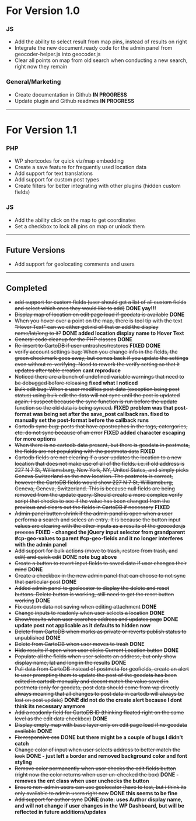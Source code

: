 # For Version 1.0

### JS
* Add the ability to select result from map pins, instead of results on right
* Integrate the new document.ready code for the admin panel from geocoder-helper.js into geocoder.js
* Clear all points on map from old search when conducting a new search, right now they remain

### General/Marketing
* Create documentation in Github **IN PROGRESS**
* Update plugin and Github readmes **IN PROGRESS**

----
# For Version 1.1

### PHP
* WP shortcodes for quick viz/map embedding
* Create a save feature for frequently used location data
* Add support for text translations
* Add support for custom post types
* Create filters for better integrating with other plugins (hidden custom fields)

### JS
* Add the ability click on the map to get coordinates
* Set a checkbox to lock all pins on map or unlock them

----
## Future Versions
* Add support for geolocating comments and users

----
## Completed
* ~~add support for custom fields (user should get a list of all custom fields and select which ones they would like to add)~~ **DONE yay!!!**
* ~~Display map of location on edit page load if geodata is available~~ **DONE**
* ~~When you hover over a point on the map, there is tool tip with the text "Hover Text" can we either get rid of that or add the display name/lat/long to it?~~ **DONE added location display name to Hover Text**
* ~~General code cleanup for the PHP classes~~ **DONE**
* ~~Re-insert to CartoDB if user untrashes/restores~~ **FIXED DONE**
* ~~verify account settings bug: When you change info in the fields, the green checkmark goes away, but comes back if you update the settings even without re-verifying. Need to rework the verify setting so that it updates after table creation~~ **cant reproduce**
* ~~Noticed there are a bunch of undefined variable warnings that need to be debugged before releasing~~ **fixed what I noticed**
* ~~Bulk edit bug: When a user modifies post data (exception being post status) using bulk edit the data will not sync until the post is updated again. I suspect because the sync function is run before the update function so the old data is being synced.~~ **FIXED problem was that post-format was being set after the save_post callback ran. fixed to manually set the post-format before the callback runs**
* ~~Cartodb sync bug: posts that have apostrophes in the tags, catergories, etc. do not sync because of an error~~ **FIXED added character escaping for more options**
* ~~When there is no cartodb data present, but there is geodata in postmeta, the fields are not populating with the postmeta data~~ **FIXED**
* ~~Cartodb fields are not clearing if a user updates the location to a new location that does not make use of all of the fields. i.e. if old address is 227 N 7 St, Williamsburg, New York, NY, United States, and simply picks Geneva Switzerland as the new location. The postmeta is correct, however the CartoDB fields would show 227 N 7 St, Williamsburg, Geneva, Geneva, Switzerland. This is because null fields are being removed from the update query. Should create a more complex verify script that checks to see if the value has been changed from the previous and clears out the fields in CartoDB if necessary~~ **FIXED**
* ~~Admin panel button shrink if the admin panel is open when a user performa a search and selecs an entry. It is because the button input values are clearing with the other inputs as a results of the geocoder.js process~~ **FIXED - changed the jQuery input selector from grandparent #cp-geo-values to parent #cp-geo-fields and it no longer interferes with the admin panel**
* ~~Add support for bulk actions (move to trash, restore from trash, and edit) and quick edit~~ **DONE note bug above**
* ~~Create a button to revert input fields to saved data if user changes their mind~~ **DONE**
* ~~Create a checkbox in the new admin panel that can choose to not sync that particular post~~ **DONE**
* ~~Added admin panel to geolocator to display the delete and reset buttons. Delete button is working, still need to get the reset button working~~ **DONE**
* ~~Fix custom data not saving when editing attachment~~ **DONE**
* ~~Change inputs to readonly when user selects a location~~ **DONE**
* ~~Show/results when user searches address and updates page~~ **DONE update post not applicable as it defaults to hidden now**
* ~~Delete from CartoDB when marks as private or reverts publish status to unpublished~~ **DONE**
* ~~Delete from CartoDB when user moves to trash~~ **DONE**
* ~~Hide results if open when user clicks Current Location button~~ **DONE**
* ~~Populate all the fields when user selects an address, but only show display name, lat and long in the results~~ **DONE**
* ~~Pull data from CartoDB instead of postmeta for geofields, create an alert to user prompting them to update the post of the geodata has been edited in cartodb manually and doesnt match the value saved in postmeta (only for geodata, post data should come from wp directly always meaning that all changes to post data in cartodb will always be lost on post update)~~ **DONE did not do the create alert because I dont think its necessary anymore**
* ~~Add a readonly field for CartoDB ID (thinking floated right on the same level as the edit data checkbox)~~ **DONE**
* ~~Display empty map with base layer only on edit page load if no geodata available~~ **DONE**
* ~~Fix responsive css~~ **DONE but there might be a couple of bugs I didn't catch**
* ~~Change color of input when user selects address to better match the look~~ **DONE - just left a border and removed background color and font styling**
* ~~Remove color permanently when user checks the edit fields button (right now the color returns when user un-checked the box)~~ **DONE - removes the ent class when user unchecks the button**
* ~~Ensure non-admin users can use geolocator (have to test, but i think its only available to admin users right now~~ **DONE this seems to be fine**
* ~~Add support for author sync~~ **DONE (note: uses Author display name, and will not change if user changes in the WP Dashboard, but will be reflected in future additions/updates**
